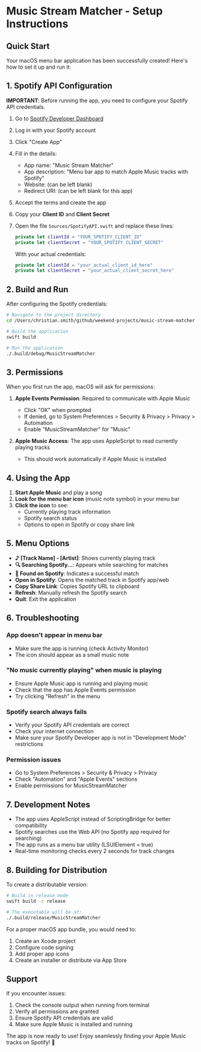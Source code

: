# Music Stream Matcher - Setup Instructions

## Quick Start

Your macOS menu bar application has been successfully created! Here's how to set it up and run it:

## 1. Spotify API Configuration

**IMPORTANT**: Before running the app, you need to configure your Spotify API credentials.

1. Go to [Spotify Developer Dashboard](https://developer.spotify.com/dashboard)
2. Log in with your Spotify account
3. Click "Create App"
4. Fill in the details:
   - App name: "Music Stream Matcher"
   - App description: "Menu bar app to match Apple Music tracks with Spotify"
   - Website: (can be left blank)
   - Redirect URI: (can be left blank for this app)
5. Accept the terms and create the app
6. Copy your **Client ID** and **Client Secret**

7. Open the file `Sources/SpotifyAPI.swift` and replace these lines:
   ```swift
   private let clientId = "YOUR_SPOTIFY_CLIENT_ID"
   private let clientSecret = "YOUR_SPOTIFY_CLIENT_SECRET"
   ```
   
   With your actual credentials:
   ```swift
   private let clientId = "your_actual_client_id_here"
   private let clientSecret = "your_actual_client_secret_here"
   ```

## 2. Build and Run

After configuring the Spotify credentials:

```bash
# Navigate to the project directory
cd /Users/christian.smith/github/weekend-projects/music-stream-matcher

# Build the application
swift build

# Run the application
./.build/debug/MusicStreamMatcher
```

## 3. Permissions

When you first run the app, macOS will ask for permissions:

1. **Apple Events Permission**: Required to communicate with Apple Music
   - Click "OK" when prompted
   - If denied, go to System Preferences > Security & Privacy > Privacy > Automation
   - Enable "MusicStreamMatcher" for "Music"

2. **Apple Music Access**: The app uses AppleScript to read currently playing tracks
   - This should work automatically if Apple Music is installed

## 4. Using the App

1. **Start Apple Music** and play a song
2. **Look for the menu bar icon** (music note symbol) in your menu bar
3. **Click the icon** to see:
   - Currently playing track information
   - Spotify search status
   - Options to open in Spotify or copy share link

## 5. Menu Options

- **♪ [Track Name] - [Artist]**: Shows currently playing track
- **🔍 Searching Spotify...**: Appears while searching for matches
- **🎵 Found on Spotify**: Indicates a successful match
- **Open in Spotify**: Opens the matched track in Spotify app/web
- **Copy Share Link**: Copies Spotify URL to clipboard
- **Refresh**: Manually refresh the Spotify search
- **Quit**: Exit the application

## 6. Troubleshooting

### App doesn't appear in menu bar
- Make sure the app is running (check Activity Monitor)
- The icon should appear as a small music note

### "No music currently playing" when music is playing
- Ensure Apple Music app is running and playing music
- Check that the app has Apple Events permission
- Try clicking "Refresh" in the menu

### Spotify search always fails
- Verify your Spotify API credentials are correct
- Check your internet connection
- Make sure your Spotify Developer app is not in "Development Mode" restrictions

### Permission issues
- Go to System Preferences > Security & Privacy > Privacy
- Check "Automation" and "Apple Events" sections
- Enable permissions for MusicStreamMatcher

## 7. Development Notes

- The app uses AppleScript instead of ScriptingBridge for better compatibility
- Spotify searches use the Web API (no Spotify app required for searching)
- The app runs as a menu bar utility (LSUIElement = true)
- Real-time monitoring checks every 2 seconds for track changes

## 8. Building for Distribution

To create a distributable version:

```bash
# Build in release mode
swift build -c release

# The executable will be at:
./.build/release/MusicStreamMatcher
```

For a proper macOS app bundle, you would need to:
1. Create an Xcode project
2. Configure code signing
3. Add proper app icons
4. Create an installer or distribute via App Store

## Support

If you encounter issues:
1. Check the console output when running from terminal
2. Verify all permissions are granted
3. Ensure Spotify API credentials are valid
4. Make sure Apple Music is installed and running

The app is now ready to use! Enjoy seamlessly finding your Apple Music tracks on Spotify! 🎵